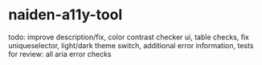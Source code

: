 # naiden-a11y-tool
todo: improve description/fix, color contrast checker ui, table checks, fix uniqueselector, light/dark theme switch, additional error information, tests
for review: all aria error checks